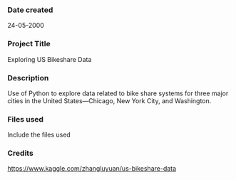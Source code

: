 ### Date created
24-05-2000

### Project Title
Exploring US Bikeshare Data

### Description
Use of Python to explore data related to bike share systems for three major cities in the United States—Chicago, New York City, and Washington.

### Files used
Include the files used

### Credits
https://www.kaggle.com/zhangluyuan/us-bikeshare-data
